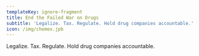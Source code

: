 ```yaml
---
templateKey: ignore-fragment
title: End the Failed War on Drugs
subtitle: 'Legalize. Tax. Regulate. Hold drug companies accountable.'
icon: /img/chemex.jpb
---
```


Legalize. Tax. Regulate. Hold drug companies accountable.
